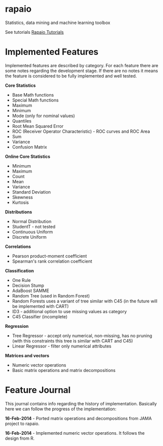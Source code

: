 rapaio
======

Statistics, data mining and machine learning toolbox

See tutorials [Rapaio Tutorials](http://padreati.github.io/rapaio/)

Implemented Features
====================

Implemented features are described by category. For each feature there are some
notes regarding the development stage. If there are no notes it means the feature
is considered to be fully implemented and well tested.

**Core Statistics**
* Base Math functions
* Special Math functions
* Maximum
* Minimum
* Mode (only for nominal values)
* Quantiles
* Root Mean Squared Error
* ROC (Receiver Operator Characteristic) - ROC curves and ROC Area
* Sum
* Variance
* Confusion Matrix

**Online Core Statistics**
* Minimum
* Maximum
* Count
* Mean
* Variance
* Standard Deviation
* Skewness
* Kurtosis

**Distributions**
* Normal Distribution
* StudentT - not tested
* Continuous Uniform
* Discrete Uniform

**Correlations**
* Pearson product-moment coefficient
* Spearman's rank correlation coefficient

**Classification**
* One Rule
* Decision Stump
* AdaBoost SAMME
* Random Tree (used in Random Forest)
* Random Forests uses a variant of tree similar with C45 (in the future will be implemented with CART)
* ID3 - additional option to use missing values as category
* C45 Classifier (incomplete)

**Regression**

* Tree Regressor - accept only numerical, non-missing, has no pruning (with this constraints
this tree is similar with CART and C45)
* Linear Regressor - filter only numerical attributes

**Matrices and vectors**
* Numeric vector operations
* Basic matrix operations and matrix decompositions

Feature Journal
===============

This journal contains info regarding the history of implementation. Basically here we can follow
the progress of the implementation:

**16-Feb-2014** - Ported matrix operations and decompositions from JAMA project to rapaio.

**16-Feb-2014** - Implemented numeric vector operations. It follows the design from R.
